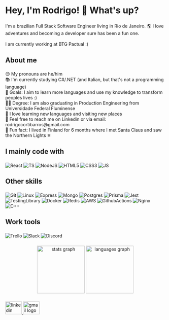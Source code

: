 <h1 align="left">Hey, I'm Rodrigo! 👋 What's up?</h1>

###

<p align="left">I'm a brazilian Full Stack Software Engineer living in Rio de Janeiro. 🌎 I love adventures and becoming a developer sure has been a fun one.<br><br>I am currently working at BTG Pactual :)</p>

###

<h2 align="left">About me</h2>

###

<p align="left">😊 My pronouns are he/him<br>📚 I'm currently studying C#/.NET (and Italian, but that's not a programming language)<br>🎯 Goals: I aim to learn more languages and use my knowledge to transform peoples lives :)<br>👨‍🎓  Degree: I am also graduating in Production Engineering from Universidade Federal Fluminense<br>📸 I love learning new languages and visiting new places<br>📧 Feel free to reach me on Linkedin or via email: rodrigocortibarros@gmail.com<br>🎲 Fun fact: I lived in Finland for 6 months where I met Santa Claus and saw the Northern Lights ❄</p>

###

<h2 align="left">I mainly code with</h2>

###

<div align="left">
    <img src="https://img.shields.io/badge/react-%2320232a.svg?style=for-the-badge&logo=react&logoColor=%2361DAFB" alt="React" />
    <img src="https://img.shields.io/badge/typescript-%23007ACC.svg?style=for-the-badge&logo=typescript&logoColor=white" alt="TS" />
    <img src="https://img.shields.io/badge/node.js-6DA55F?style=for-the-badge&logo=node.js&logoColor=white" alt="NodeJS" />
    <img src="https://img.shields.io/badge/html5-%23E34F26.svg?style=for-the-badge&logo=html5&logoColor=white" alt="HTML5" />
    <img src="https://img.shields.io/badge/css3-%231572B6.svg?style=for-the-badge&logo=css3&logoColor=white" alt="CSS3" />
    <img src="https://img.shields.io/badge/javascript-%23323330.svg?style=for-the-badge&logo=javascript&logoColor=%23F7DF1E" alt="JS" />
</div>

###

<h2 align="left">Other skills</h2>

###

<div align="left">
  <img src="https://img.shields.io/badge/git-%23F05033.svg?style=for-the-badge&logo=git&logoColor=white" alt="Git" />
  <img src="https://img.shields.io/badge/Linux-FCC624?style=for-the-badge&logo=linux&logoColor=black" alt="Linux" />
  <img src="https://img.shields.io/badge/express.js-%23404d59.svg?style=for-the-badge&logo=express&logoColor=%2361DAFB" alt="Express" />
  <img src="https://img.shields.io/badge/MongoDB-%234ea94b.svg?style=for-the-badge&logo=mongodb&logoColor=white" alt="Mongo" />
  <img src="https://img.shields.io/badge/postgres-%23316192.svg?style=for-the-badge&logo=postgresql&logoColor=white" alt="Postgres" />
  <img src="https://img.shields.io/badge/Prisma-3982CE?style=for-the-badge&logo=Prisma&logoColor=white" alt="Prisma" />
  <img src="https://img.shields.io/badge/-jest-%23C21325?style=for-the-badge&logo=jest&logoColor=white" alt="Jest" />
  <img src="https://img.shields.io/badge/-TestingLibrary-%23E33332?style=for-the-badge&logo=testing-library&logoColor=white" alt="TestingLibrary" />
  <img src="https://img.shields.io/badge/docker-%230db7ed.svg?style=for-the-badge&logo=docker&logoColor=white" alt="Docker" />
  <img src="https://img.shields.io/badge/redis-%23DD0031.svg?style=for-the-badge&logo=redis&logoColor=white" alt="Redis" />
  <img src="https://img.shields.io/badge/AWS-%23FF9900.svg?style=for-the-badge&logo=amazon-aws&logoColor=white" alt="AWS" />
  <img src="https://img.shields.io/badge/github%20actions-%232671E5.svg?style=for-the-badge&logo=githubactions&logoColor=white" alt="GithubActions" />
  <img src="https://img.shields.io/badge/nginx-%23009639.svg?style=for-the-badge&logo=nginx&logoColor=white" alt="Nginx" />
  <img src="https://img.shields.io/badge/c++-%2300599C.svg?style=for-the-badge&logo=c%2B%2B&logoColor=white" alt="C++" />
</div>

###

<h2 align="left">Work tools</h2>

###

<div align="left">
  <img src="https://img.shields.io/badge/Trello-%23026AA7.svg?style=for-the-badge&logo=Trello&logoColor=white" alt="Trello" />
  <img src="https://img.shields.io/badge/Slack-4A154B?style=for-the-badge&logo=slack&logoColor=white" alt="Slack" />
  <img src="https://img.shields.io/badge/Discord-%235865F2.svg?style=for-the-badge&logo=discord&logoColor=white" alt="Discord" />
</div>

###

<div align="center">
  <img src="https://github-readme-stats.vercel.app/api?hide_title=false&hide_rank=false&show_icons=true&include_all_commits=true&count_private=true&disable_animations=false&theme=dracula&locale=en&hide_border=false&username=rodrigocqb" height="150" alt="stats graph"  />
  <img src="https://github-readme-stats.vercel.app/api/top-langs?locale=en&hide_title=false&layout=compact&card_width=320&langs_count=5&theme=dracula&hide_border=false&username=rodrigocqb" height="150" alt="languages graph"  />
</div>

###

<div align="left">
  <a href="https://www.linkedin.com/in/rodrigo-corti-barros/" target="_blank">
    <img src="https://raw.githubusercontent.com/maurodesouza/profile-readme-generator/master/src/assets/icons/social/linkedin/default.svg" width="52" height="40" alt="linkedin logo"  />
  </a>
  <a href="mailto:rodrigocortibarros@gmail.com" target="_blank">
    <img src="https://raw.githubusercontent.com/maurodesouza/profile-readme-generator/master/src/assets/icons/social/gmail/default.svg" width="52" height="40" alt="gmail logo"  />
  </a>
</div>

###
